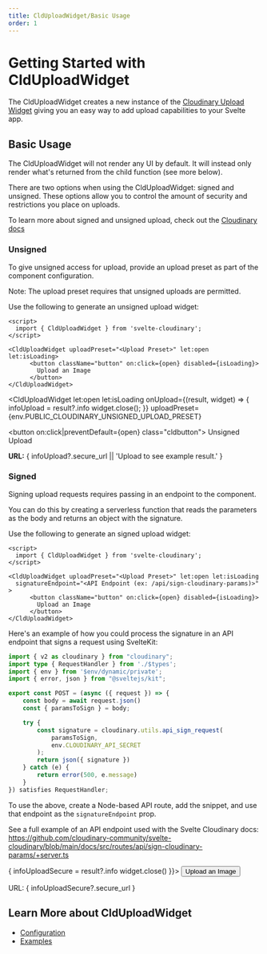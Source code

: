 ```yaml
---
title: CldUploadWidget/Basic Usage
order: 1
---
```


<script>
    import Callout from '$lib/components/Callout.svelte'
    import { CldUploadWidget } from 'svelte-cloudinary'
	import { env } from '$env/dynamic/public';
    let infoUpload
	let infoUploadSecure

</script>


# Getting Started with CldUploadWidget

The CldUploadWidget creates a new instance of the [Cloudinary Upload Widget](https://cloudinary.com/documentation/upload_widget) giving you an easy way to add upload capabilities to your Svelte app.

## Basic Usage

The CldUploadWidget will not render any UI by default. It will instead only render what's returned from the child function (see more below).

There are two options when using the CldUploadWidget: signed and unsigned. These options allow you to control the amount of security and restrictions you place on uploads.

<Callout type="info" emoji={false}>
  To learn more about signed and unsigned upload, check out the <a href="https://cloudinary.com/documentation/upload_images#uploading_assets_to_the_cloud">Cloudinary docs</a>
</Callout>

### Unsigned

To give unsigned access for upload, provide an upload preset as part of the component configuration.

<Callout emoji={false}>
  Note: The upload preset requires that unsigned uploads are permitted.
</Callout>

Use the following to generate an unsigned upload widget:

```svelte
<script>
  import { CldUploadWidget } from 'svelte-cloudinary';
</script>

<CldUploadWidget uploadPreset="<Upload Preset>" let:open let:isLoading>
      <button className="button" on:click={open} disabled={isLoading}>
        Upload an Image
      </button>
</CldUploadWidget>
```


<CldUploadWidget
  let:open let:isLoading
  onUpload={(result, widget) => {
    infoUpload = result?.info
    widget.close();
  }}
  uploadPreset={env.PUBLIC_CLOUDINARY_UNSIGNED_UPLOAD_PRESET}
>
  <button on:click|preventDefault={open} class="cldbutton">
    Unsigned Upload
  </button>
</CldUploadWidget>
<p><strong>URL:</strong> { infoUpload?.secure_url || 'Upload to see example result.' }</p>



### Signed

Signing upload requests requires passing in an endpoint to the component.

You can do this by creating a serverless function that reads the parameters as the body and returns an object with the signature.

Use the following to generate an signed upload widget:

```svelte
<script>
  import { CldUploadWidget } from 'svelte-cloudinary';
</script>

<CldUploadWidget uploadPreset="<Upload Preset>" let:open let:isLoading
  signatureEndpoint="<API Endpoint (ex: /api/sign-cloudinary-params)>"
>
      <button className="button" on:click={open} disabled={isLoading}>
        Upload an Image
      </button>
</CldUploadWidget>
```

Here's an example of how you could process the signature in an API endpoint that signs a request using SvelteKit:

```ts
import { v2 as cloudinary } from "cloudinary";
import type { RequestHandler } from './$types';
import { env } from '$env/dynamic/private';
import { error, json } from "@sveltejs/kit";

export const POST = (async ({ request }) => {
	const body = await request.json()
	const { paramsToSign } = body;

	try {
		const signature = cloudinary.utils.api_sign_request(
			paramsToSign,
			env.CLOUDINARY_API_SECRET
		);
		return json({ signature })
	} catch (e) {
		return error(500, e.message)
	}
}) satisfies RequestHandler;
```

To use the above, create a Node-based API route, add the snippet, and use that endpoint as the `signatureEndpoint` prop.

See a full example of an API endpoint used with the Svelte Cloudinary docs: https://github.com/cloudinary-community/svelte-cloudinary/blob/main/docs/src/routes/api/sign-cloudinary-params/+server.ts

<div class="mt-6">
    <CldUploadWidget uploadPreset={env.PUBLIC_CLOUDINARY_SIGNED_UPLOAD_PRESET} let:open let:isLoading
        signatureEndpoint="/api/sign-cloudinary-params"
          onUpload={(result, widget) => {
              infoUploadSecure = result?.info
              widget.close()
        }}>
          <button class="cldbutton" on:click={open}>
            Upload an Image
          </button>
    </CldUploadWidget>
    <p>URL: { infoUploadSecure?.secure_url }</p>
</div>



## Learn More about CldUploadWidget
* [Configuration](/clduploadwidget/configuration)
* [Examples](/clduploadwidget/examples)

